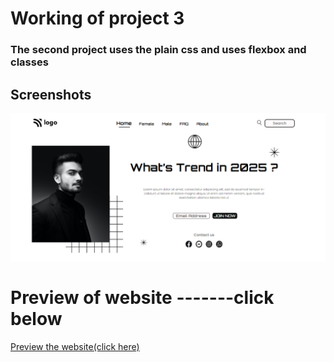 # Working of project 3

### The second project uses the plain css and uses flexbox and classes

## Screenshots

![App Screenshot](./op.png)

# Preview of website -------click below 
[Preview the website(click here)](https://style-trending.netlify.app/)
